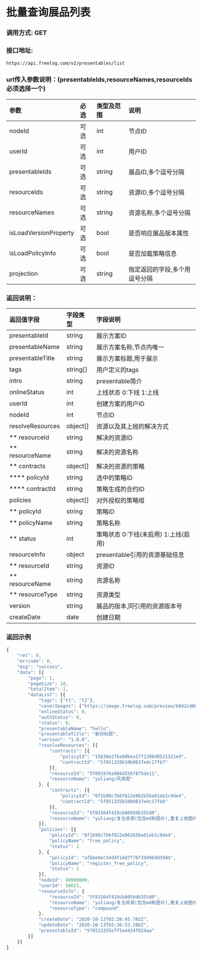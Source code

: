 # 批量查询展品列表

### 调用方式: GET

### 接口地址:

```
https://api.freelog.com/v2/presentables/list
```

### url传入参数说明：(presentableIds,resourceNames,resourceIds必须选择一个)

| 参数 | 必选 | 类型及范围 | 说明 |
| :--- | :--- | :--- | :--- |
| nodeId | 可选 | int | 节点ID |
| userId | 可选 | int | 用户ID |
| presentableIds | 可选 | string | 展品ID,多个逗号分隔 |
| resourceIds | 可选 | string | 资源ID,多个逗号分隔 |
| resourceNames | 可选 | string | 资源名称,多个逗号分隔 |
| isLoadVersionProperty | 可选 | bool | 是否响应展品版本属性 |
| isLoadPolicyInfo | 可选 | bool | 是否加载策略信息 |
| projection | 可选 | string | 指定返回的字段,多个用逗号分隔 |

### 返回说明：

| 返回值字段 | 字段类型 | 字段说明 |
| :--- | :--- | :--- |
| presentableId | string | 展示方案ID |
| presentableName | string | 展示方案名称,节点内唯一 |
| presentableTitle | string | 展示方案标题,用于展示 |
| tags| string[] | 用户定义的tags |
| intro |string | presentable简介 |
| onlineStatus | int| 上线状态 0:下线 1:上线 |
| userId | int| 创建方案的用户ID |
| nodeId | int| 节点ID |
| resolveResources | object[] | 资源以及其上抛的解决方式|
| ** resourceId | string | 解决的资源ID |
| ** resourceName | string | 解决的资源名称 |
| ** contracts | object[] | 解决的资源的策略 |
| **** policyId | string | 选中的策略ID |
| **** contractId | string | 策略生成的合约ID |
| policies| object[]| 对外授权的策略组|
| ** policyId | string | 策略ID |
| ** policyName | string | 策略名称 |
| ** status | int | 策略状态 0:下线(未启用) 1:上线(启用) |
| resourceInfo| object | presentable引用的资源基础信息 |
| ** resourceId| string | 资源ID |
| ** resourceName| string | 资源名称 |
| ** resourceType| string | 资源类型 |
| version | string | 展品的版本,同引用的资源版本号 |
| createDate | date | 创建日期 |


### 返回示例

```js
{
	"ret": 0,
	"errcode": 0,
	"msg": "success",
	"data": [{
		"page": 1,
		"pageSize": 10,
		"totalItem": 1,
		"dataList": [{
			"tags": ["t1", "t2"],
			"coverImages": ["https://image.freelog.com/preview/b042cd88-cc9a-43fb-b8fb-1cae320b7977.jpg"],
			"onlineStatus": 0,
			"authStatus": 0,
			"status": 0,
			"presentableName": "hello",
			"presentableTitle": "新的标题",
			"version": "1.0.0",
			"resolveResources": [{
				"contracts": [{
					"policyId": "15b30e2fba98bea17f1398d0521321e9",
					"contractId": "5f851335b10b0637e4c17fb7"
				}],
				"resourceId": "5f801976a9864556f875de11",
				"resourceName": "yuliang/风景图"
			}, {
				"contracts": [{
					"policyId": "6f1b98c7b6f822e862b56a01eb1c9de4",
					"contractId": "5f851335b10b0637e4c17fb8"
				}],
				"resourceId": "5f81564f419cb80504b355d0",
				"resourceName": "yuliang/复合资源(包含md和图片),重复上抛图片(版本不同)"
			}],
			"policies": [{
				"policyId": "6f1b98c7b6f822e862b56a01eb1c9de4",
				"policyName": "free_policy",
				"status": 1
			}, {
				"policyId": "afbbe8ec54d4f14d7f76f39496dd39dd",
				"policyName": "register_free_policy",
				"status": 1
			}],
			"nodeId": 80000000,
			"userId": 50021,
			"resourceInfo": {
				"resourceId": "5f81564f419cb80504b355d0",
				"resourceName": "yuliang/复合资源(包含md和图片),重复上抛图片(版本不同)",
				"resourceType": "compound"
			},
			"createDate": "2020-10-13T02:38:45.702Z",
			"updateDate": "2020-10-13T03:36:53.286Z",
			"presentableId": "5f8513355e7f5a4424f824aa"
		}]
	}]
}
```